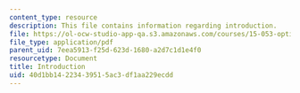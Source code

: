 ```yaml
---
content_type: resource
description: This file contains information regarding introduction.
file: https://ol-ocw-studio-app-qa.s3.amazonaws.com/courses/15-053-optimization-methods-in-management-science-spring-2013/40d1bb14223439515ac3df1aa229ecdd_MIT15_053S13_lec1.pdf
file_type: application/pdf
parent_uid: 7eea5913-f25d-623d-1680-a2d7c1d1e4f0
resourcetype: Document
title: Introduction
uid: 40d1bb14-2234-3951-5ac3-df1aa229ecdd
---
```

